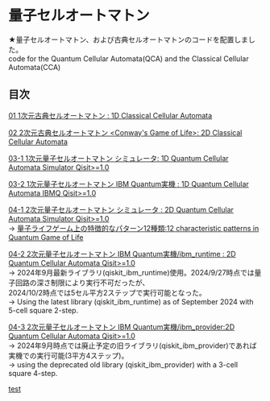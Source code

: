 # 量子セルオートマトン

★量子セルオートマトン、および古典セルオートマトンのコードを配置しました。  
code for the Quantum Cellular Automata(QCA) and the Classical Cellular Automata(CCA)  

## 目次

[01 1次元古典セルオートマトン <ECA> : 1D Classical Cellular Automata](./CCA_in_1dim_ECA.ipynb)

[02 2次元古典セルオートマトン <Conway's Game of Life>: 2D Classical Cellular Automata](./CCA_in_2dim_GameOfLife.ipynb)

[03-1 1次元量子セルオートマトン <qECA> シミュレータ: 1D Quantum Cellular Automata Simulator Qisit>=1.0](./QCA_in_1dim_sim_MPS.ipynb)

[03-2 1次元量子セルオートマトン <qECA> IBM Quantum実機   : 1D Quantum Cellular Automata IBMQ Qisit>=1.0](./QCA_in_1dim_IBMQ.ipynb)

[04-1 2次元量子セルオートマトン <Quantum Game of Life> シミュレータ : 2D Quantum Cellular Automata Simulator Qisit>=1.0](./QCA_in_2dim_sim_MPS.ipynb)  
    -> [量子ライフゲーム上の特徴的なパターン12種類:12 characteristic patterns in Quantum Game of Life](./patternsInTheQGoL)  

[04-2 2次元量子セルオートマトン <Quantum Game of Life> IBM Quantum実機/ibm_runtime : 2D Quantum Cellular Automata Qisit>=1.0](./QCA_in_2dim_IBMQ_ibmRuntime.ipynb)  
    -> 2024年9月最新ライブラリ(qiskit_ibm_runtime)使用。2024/9/27時点では量子回路の深さ制限により実行不可だったが、  
       2024/10/2時点では5セル平方2ステップで実行可能となった。  
    -> Using the latest library (qiskit_ibm_runtime) as of September 2024 with 5-cell square 2-step.

[04-3 2次元量子セルオートマトン <Quantum Game of Life> IBM Quantum実機/ibm_provider:2D Quantum Cellular Automata Qisit>=1.0](./QCA_in_2dim_IBMQ_ibmProvider.ipynb)  
    -> 2024年9月時点では廃止予定の旧ライブラリ(qiskit_ibm_provider)であれば実機での実行可能(3平方4ステップ)。  
    -> using the deprecated old library (qiskit_ibm_provider) with a 3-cell square 4-step.  

[test](../2024-B-06-final-report-quantum-computing.pdf)  
